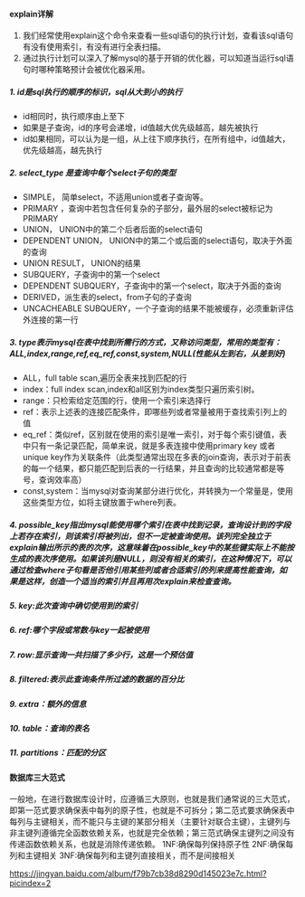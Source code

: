 
#### explain详解
1. 我们经常使用explain这个命令来查看一些sql语句的执行计划，查看该sql语句有没有使用索引，有没有进行全表扫描。
2. 通过执行计划可以深入了解mysql的基于开销的优化器，可以知道当运行sql语句时哪种策略预计会被优化器采用。

##### 1. id是sql执行的顺序的标识，sql从大到小的执行
- id相同时，执行顺序由上至下
- 如果是子查询，id的序号会递增，id值越大优先级越高，越先被执行
- id如果相同，可以认为是一组，从上往下顺序执行，在所有组中，id值越大，优先级越高，越先执行
##### 2. select_type 是查询中每个select子句的类型
- SIMPLE， 简单select，不适用union或者子查询等。
- PRIMARY ，查询中若包含任何复杂的子部分，最外层的select被标记为PRIMARY
- UNION， UNION中的第二个后者后面的select语句
- DEPENDENT UNION， UNION中的第二个或后面的select语句，取决于外面的查询
- UNION RESULT， UNION的结果
- SUBQUERY，子查询中的第一个select
- DEPENDENT SUBQUERY，子查询中的第一个select，取决于外面的查询
- DERIVED，派生表的select，from子句的子查询
- UNCACHEABLE SUBQUERY，一个子查询的结果不能被缓存，必须重新评估外连接的第一行
##### 3. type表示mysql在表中找到所需行的方式，又称访问类型，常用的类型有：ALL,index,range,ref,eq_ref,const,system,NULL(性能从左到右，从差到好)
- ALL，full table scan,遍历全表来找到匹配的行
- index：full index scan,index和all区别为index类型只遍历索引树。
- range：只检索给定范围的行，使用一个索引来选择行
- ref：表示上述表的连接匹配条件，即哪些列或者常量被用于查找索引列上的值
- eq_ref：类似ref，区别就在使用的索引是唯一索引，对于每个索引键值，表中只有一条记录匹配，简单来说，就是多表连接中使用primary key 或者unique key作为关联条件（此类型通常出现在多表的join查询，表示对于前表的每一个结果，都只能匹配到后表的一行结果，并且查询的比较通常都是等号，查询效率高）
- const,system：当mysql对查询某部分进行优化，并转换为一个常量是，使用这些类型方位，如将主键放置于where列表。

##### 4. possible_key指出mysql能使用哪个索引在表中找到记录，查询设计到的字段上若存在索引，则该索引将被列出，但不一定被查询使用。该列完全独立于explain输出所示的表的次序，这意味着在possible_key中的某些键实际上不能按生成的表次序使用。如果该列是NULL，则没有相关的索引，在这种情况下，可以通过检查where子句看是否他引用某些列或者合适索引的列来提高性能查询，如果是这样，创造一个适当的索引并且再用次explain来检查查询。
##### 5. key:此次查询中确切使用到的索引
##### 6. ref:哪个字段或常数与key一起被使用
##### 7. row:显示查询一共扫描了多少行，这是一个预估值
##### 8. filtered:表示此查询条件所过滤的数据的百分比
##### 9. extra：额外的信息
##### 10. table：查询的表名
##### 11. partitions：匹配的分区

#### 数据库三大范式
一般地，在进行数据库设计时，应遵循三大原则，也就是我们通常说的三大范式，即第一范式要求确保表中每列的原子性，也就是不可拆分；第二范式要求确保表中每列与主键相关，而不能只与主键的某部分相关（主要针对联合主键），主键列与非主键列遵循完全函数依赖关系，也就是完全依赖；第三范式确保主键列之间没有传递函数依赖关系，也就是消除传递依赖。
1NF:确保每列保持原子性
2NF:确保每列和主键相关
3NF:确保每列和主键列直接相关，而不是间接相关


  https://jingyan.baidu.com/album/f79b7cb38d8290d145023e7c.html?picindex=2
